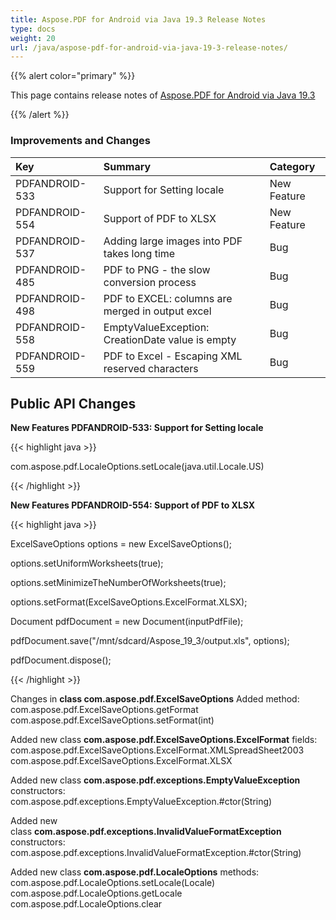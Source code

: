 ```yaml
---
title: Aspose.PDF for Android via Java 19.3 Release Notes
type: docs
weight: 20
url: /java/aspose-pdf-for-android-via-java-19-3-release-notes/
---
```


{{% alert color="primary" %}} 

This page contains release notes of [Aspose.PDF for Android via Java 19.3](https://repository.aspose.com/webapp/#/artifacts/browse/tree/General/repo/com/aspose/aspose-pdf/19.3)

{{% /alert %}} 
### **Improvements and Changes**

|**Key**|**Summary**|**Category**|
| :- | :- | :- |
|PDFANDROID-533|Support for Setting locale|New Feature|
|PDFANDROID-554|Support of PDF to XLSX|New Feature|
|PDFANDROID-537|Adding large images into PDF takes long time|Bug|
|PDFANDROID-485|PDF to PNG - the slow conversion process|Bug|
|PDFANDROID-498|PDF to EXCEL: columns are merged in output excel|Bug|
|PDFANDROID-558|EmptyValueException: CreationDate value is empty|Bug|
|PDFANDROID-559|PDF to Excel - Escaping XML reserved characters|Bug|
## **Public API Changes**
**New Features PDFANDROID-533: Support for Setting locale**

{{< highlight java >}}

 com.aspose.pdf.LocaleOptions.setLocale(java.util.Locale.US)

{{< /highlight >}}

**New Features PDFANDROID-554: Support of PDF to XLSX**

{{< highlight java >}}

 ExcelSaveOptions options = new ExcelSaveOptions();

options.setUniformWorksheets(true);

options.setMinimizeTheNumberOfWorksheets(true);

options.setFormat(ExcelSaveOptions.ExcelFormat.XLSX);

Document pdfDocument = new Document(inputPdfFile);

pdfDocument.save("/mnt/sdcard/Aspose_19_3/output.xls", options);

pdfDocument.dispose();

{{< /highlight >}}

Changes in **class com.aspose.pdf.ExcelSaveOptions** 
Added method:
com.aspose.pdf.ExcelSaveOptions.getFormat   
com.aspose.pdf.ExcelSaveOptions.setFormat(int)   

Added new class **com.aspose.pdf.ExcelSaveOptions.ExcelFormat** 
fields:
com.aspose.pdf.ExcelSaveOptions.ExcelFormat.XMLSpreadSheet2003   
com.aspose.pdf.ExcelSaveOptions.ExcelFormat.XLSX   

Added new class **com.aspose.pdf.exceptions.EmptyValueException** 
constructors:
com.aspose.pdf.exceptions.EmptyValueException.#ctor(String)   

Added new class **com.aspose.pdf.exceptions.InvalidValueFormatException** 
constructors:
com.aspose.pdf.exceptions.InvalidValueFormatException.#ctor(String)   

Added new class **com.aspose.pdf.LocaleOptions** 
methods:
com.aspose.pdf.LocaleOptions.setLocale(Locale)   
com.aspose.pdf.LocaleOptions.getLocale   
com.aspose.pdf.LocaleOptions.clear   

